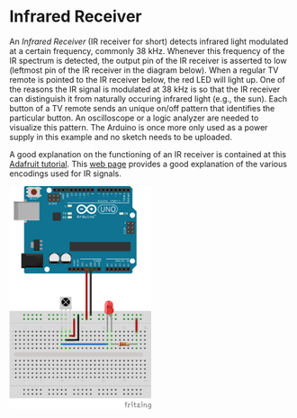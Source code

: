 # Infrared Receiver

An _Infrared Receiver_ (IR receiver for short) detects  infrared light modulated at a certain frequency,
commonly 38 kHz. Whenever this frequency of the IR spectrum is detected, the output pin of the IR receiver
is asserted to low (leftmost pin of the IR receiver in the diagram below).
When a regular TV remote is pointed to the IR receiver below, the red LED will light
up. One of the reasons the IR signal is modulated at 38 kHz is so that the IR receiver can distinguish it from
naturally occuring infrared light (e.g., the sun). Each button of a TV remote sends an unique on/off pattern that
identifies the particular button. An oscilloscope or a logic analyzer are needed to visualize this pattern.
The Arduino is once more only used as a power supply in this example and no sketch needs to be uploaded.

A good explanation on the functioning of an IR receiver is contained
at this <a href="https://learn.adafruit.com/ir-sensor/overview">Adafruit tutorial</a>. This
<a href="http://irq5.io/2012/07/27/infrared-remote-control-protocols-part-1/">web page</a> provides
a good explanation of the various encodings used for IR signals.

<img src="IRReceiverLED_bb.png" width="50%"/>


